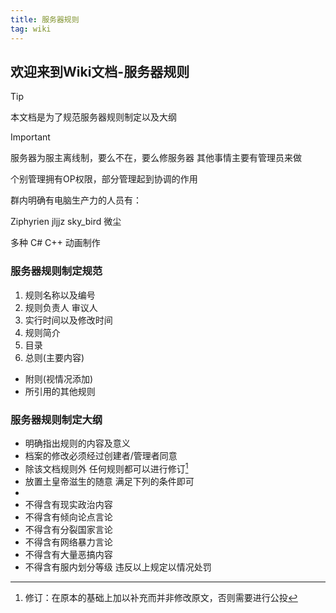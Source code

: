```yaml
---
title: 服务器规则
tag: wiki
---
```


## **欢迎来到Wiki文档-服务器规则**

> [!tip]
> 本文档是为了规范服务器规则制定以及大纲

> [!important]
> 服务器为服主离线制，要么不在，要么修服务器
> 其他事情主要有管理员来做

个别管理拥有OP权限，部分管理起到协调的作用

群内明确有电脑生产力的人员有：

Ziphyrien jljjz sky_bird 微尘

多种 C# C++ 动画制作

### 服务器规则制定规范

1. 规则名称以及编号
2. 规则负责人 审议人
3. 实行时间以及修改时间
4. 规则简介
5. 目录
6. 总则(主要内容)
- 附则(视情况添加)
- 所引用的其他规则

### 服务器规则制定大纲

- 明确指出规则的内容及意义
- 档案的修改必须经过创建者/管理者同意
- 除该文档规则外 任何规则都可以进行修订[^first]
- 放置土皇帝滋生的随意 满足下列的条件即可
-
- 不得含有现实政治内容
- 不得含有倾向论点言论
- 不得含有分裂国家言论
- 不得含有网络暴力言论
- 不得含有大量恶搞内容
- 不得含有服内划分等级
违反以上规定以情况处罚

[^first]: 修订：在原本的基础上加以补充而并非修改原文，否则需要进行公投